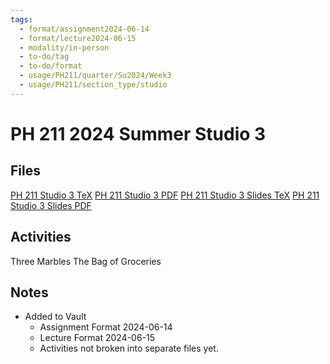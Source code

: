 ```yaml
---
tags:
  - format/assignment2024-06-14
  - format/lecture2024-06-15
  - modality/in-person
  - to-do/tag
  - to-do/format
  - usage/PH211/quarter/Su2024/Week3
  - usage/PH211/section_type/studio
---
```

# PH 211 2024 Summer Studio 3
## Files
[PH 211 Studio 3 TeX](PH_211_Studio_3.tex)
[PH 211 Studio 3 PDF](PH_211_Studio_3.pdf)
[PH 211 Studio 3 Slides TeX](PH_211_Studio_3_Slides.tex)
[PH 211 Studio 3 Slides PDF](PH_211_Studio_3_Slides.pdf)
## Activities
Three Marbles
The Bag of Groceries
## Notes
* Added to Vault
	* Assignment Format 2024-06-14
	* Lecture Format 2024-06-15
	* Activities not broken into separate files yet.